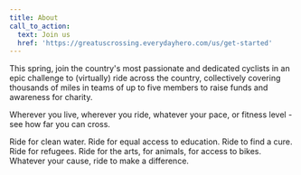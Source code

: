 ```yaml
---
title: About
call_to_action:
  text: Join us
  href: 'https://greatuscrossing.everydayhero.com/us/get-started'
---
```


This spring, join the country's most passionate and dedicated cyclists in an epic challenge to (virtually) ride across the country, collectively covering thousands of miles in teams of up to five members to raise funds and awareness for charity.

Wherever you live, wherever you ride, whatever your pace, or fitness level - see how far you can cross.

Ride for clean water. Ride for equal access to education. Ride to find a cure. Ride for refugees. Ride for the arts, for animals, for access to bikes. Whatever your cause, ride to make a difference.
